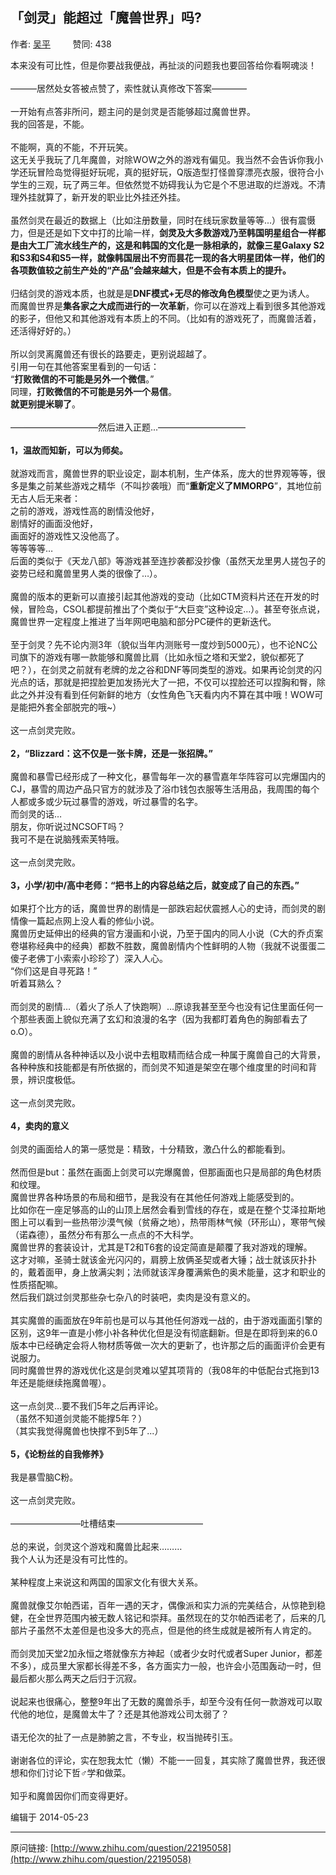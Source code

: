 ## 「剑灵」能超过「魔兽世界」吗?

作者: [吴平](http://www.zhihu.com/people/wu-ping-64-7)&nbsp;&nbsp;&nbsp;&nbsp;&nbsp;&nbsp;&nbsp;&nbsp; 赞同: 438


本来没有可比性，但是你要战我便战，再扯淡的问题我也要回答给你看啊魂淡！<br><br>———居然处女答被点赞了，索性就认真修改下答案————<br><br>一开始有点答非所问，题主问的是剑灵是否能够超过魔兽世界。<br>我的回答是，不能。<br><br>不能啊，真的不能，不开玩笑。<br>这无关乎我玩了几年魔兽，对除WOW之外的游戏有偏见。我当然不会告诉你我小学还玩冒险岛觉得挺好玩呢，真的挺好玩，Q版造型打怪兽穿漂亮衣服，很符合小学生的三观，玩了两三年。但依然觉不妨碍我认为它是个不思进取的烂游戏。不清理外挂就算了，新开发的职业比外挂还外挂。<br><br>虽然剑灵在最近的数据上（比如注册数量，同时在线玩家数量等等...）很有震慑力，但是还是如下文中打的比喻一样，<b>剑灵及大多数游戏乃至韩国明星组合一样都是由大工厂流水线生产的，这是和韩国的文化是一脉相承的，就像三星Galaxy S2和S3和S4和S5一样，就像韩国层出不穷而昙花一现的各大明星团体一样，他们的各项数值较之前生产处的“产品”会越来越大，但是不会有本质上的提升。</b><br><br>归结剑灵的游戏本质，也就是是<b>DNF模式+无尽的修改角色模型</b>使之更为诱人。<br>而魔兽世界是<b>集各家之大成而进行的一次革新</b>，你可以在游戏上看到很多其他游戏的影子，但他又和其他游戏有本质上的不同。（比如有的游戏死了，而魔兽活着，还活得好好的。）<br><br>所以剑灵离魔兽还有很长的路要走，更别说超越了。<br>引用一句在其他答案里看到的一句话：<br>“<b>打败微信的不可能是另外一个微信</b>。”<br>同理，<b>打败微信的不可能是另外一个易信</b>。<br><b>就更别提米聊了</b>。<br><br>——————————然后进入正题...——————————<br><br><b>1，温故而知新，可以为师矣。</b><br><br>就游戏而言，魔兽世界的职业设定，副本机制，生产体系，庞大的世界观等等，很多是集之前某些游戏之精华（不叫抄袭哦）而“<b>重新定义了MMORPG</b>”，其地位前无古人后无来者：<br>之前的游戏，游戏性高的剧情没他好，<br>剧情好的画面没他好，<br>画面好的游戏性又没他高了。<br>等等等等…<br>后面的类似于《天龙八部》等游戏甚至连抄袭都没抄像（虽然天龙里男人搓包子的姿势已经和魔兽里男人类的很像了…）。<br><br>魔兽的版本的更新可以直接引起其他游戏的变动（比如CTM资料片还在开发的时候，冒险岛，CSOL都提前推出了个类似于“大巨变”这种设定…）。甚至夸张点说，魔兽世界一定程度上推进了当年网吧电脑和部分PC硬件的更新迭代。<br><br>至于剑灵？先不论内测3年（貌似当年内测账号一度炒到5000元），也不论NC公司旗下的游戏有哪一款能够和魔兽比肩（比如永恒之塔和天堂2，貌似都死了吧？），在剑灵之前就有老牌的龙之谷和DNF等同类型的游戏。如果再论剑灵的闪光点的话，那就是把捏脸更加发扬光大了一把，不仅可以捏脸还可以捏胸和臀，除此之外并没有看到任何新鲜的地方（女性角色飞天看内内不算在其中哦！WOW可是能把外套全部脱完的哦~）<br><br>这一点剑灵完败。<br><br><b>2，</b><b>“Blizzard：这不仅是一张卡牌，还是一张招牌。”</b><br><br>魔兽和暴雪已经形成了一种文化，暴雪每年一次的暴雪嘉年华阵容可以完爆国内的CJ，暴雪的周边产品只官方的就涉及了浴巾钱包衣服等生活用品，我周围的每个人都或多或少玩过暴雪的游戏，听过暴雪的名字。<br>而剑灵的话…<br>朋友，你听说过NCSOFT吗？<br>我可不是在说脑残索芙特哦。<br><br>这一点剑灵完败。<br><br><b>3，小学/初中/</b><b>高中老师：“把书上的内容总结之后，就变成了自己的东西。”</b><br><br>如果打个比方的话，魔兽世界的剧情是一部跌宕起伏震撼人心的史诗，而剑灵的剧情像一篇起点网上没人看的修仙小说。<br>魔兽历史延伸出的经典的官方漫画和小说，乃至于国内的同人小说（C大的乔贞案卷堪称经典中的经典）都数不胜数，魔兽剧情内个性鲜明的人物（我就不说蛋蛋二傻子老佛丁小索索小珍珍了）深入人心。<br>“你们这是自寻死路！”<br>听着耳熟么？<br><br>而剑灵的剧情…（着火了杀人了快跑啊）…原谅我甚至至今也没有记住里面任何一个那些表面上貌似充满了玄幻和浪漫的名字（因为我都盯着角色的胸部看去了o.O）。<br><br>魔兽的剧情从各种神话以及小说中去粗取精而结合成一种属于魔兽自己的大背景，各种种族和技能都是有所依据的，而剑灵不知道是架空在哪个维度里的时间和背景，辨识度极低。<br><br>这一点剑灵完败。<br><br><b>4，卖肉的意义</b><br><br>剑灵的画面给人的第一感觉是：精致，十分精致，激凸什么的都能看到。<br><br>然而但是but：虽然在画面上剑灵可以完爆魔兽，但那画面也只是局部的角色材质和纹理。<br>魔兽世界各种场景的布局和细节，是我没有在其他任何游戏上能感受到的。<br>比如你在一座足够高的山的山顶上居然会看到雪线的存在，或是在整个艾泽拉斯地图上可以看到一些热带沙漠气候（贫瘠之地），热带雨林气候（环形山），寒带气候（诺森德），虽然分布有那么一点点的不大科学。<br>魔兽世界的套装设计，尤其是T2和T6套的设定简直是颠覆了我对游戏的理解。<br>这才对嘛，圣骑士就该金光闪闪的，肩膀上放俩圣契或者大锤；战士就该灰扑扑的，戴着面甲，身上放满尖刺；法师就该浑身覆满紫色的奥术能量，这才和职业的性质搭配嘛。<br>然后我们跳过剑灵那些杂七杂八的时装吧，卖肉是没有意义的。<br><br>其实魔兽的画面放在9年前也是可以与其他任何游戏一战的，由于游戏画面引擎的区别，这9年一直是小修小补各种优化但是没有彻底翻新。但是在即将到来的6.0版本中已经确定会将人物材质等做一次大的更新了，也许那之后的画面评价会更有说服力。<br>同时魔兽世界的游戏优化这是剑灵难以望其项背的（我08年的中低配台式拖到13年还是能继续拖魔兽喔）。<br><br>这一点剑灵…要不我们5年之后再评论。<br>（虽然不知道剑灵能不能撑5年？）<br>（其实我觉得魔兽也快撑不到5年了...）<br><br><b>5，《论粉丝的自我修养》</b><br><br>我是暴雪脑C粉。<br><br>这一点剑灵完败。<br><br>————————吐槽结束——————————<br><br>总的来说，剑灵这个游戏和魔兽比起来………<br>我个人认为还是没有可比性的。<br><br>某种程度上来说这和两国的国家文化有很大关系。<br><br>魔兽就像艾尔帕西诺，百年一遇的天才，偶像派和实力派的完美结合，从惊艳到稳健，在全世界范围内被无数人铭记和崇拜。虽然现在的艾尔帕西诺老了，后来的几部片子虽然不太差但是也没多大的亮点，但是他的终生成就是被所有人肯定的。<br><br>而剑灵加天堂2加永恒之塔就像东方神起（或者少女时代或者Super Junior，都差不多），成员里大家都长得差不多，各方面实力一般，也许会小范围轰动一时，但最后都火那么两天之后归于沉寂。<br><br>说起来也很痛心，整整9年出了无数的魔兽杀手，却至今没有任何一款游戏可以取代他的地位，是魔兽太牛了？还是其他游戏公司太弱了？<br><br>语无伦次的扯了一点是肺腑之言，不专业，权当抛砖引玉。<br><br>谢谢各位的评论，实在恕我太忙（懒）不能一一回复，其实除了魔兽世界，我还很想和你们讨论下哲♂学和做菜。<br><br>知乎和魔兽因你们而变得更好。



编辑于 2014-05-23



---
原问链接: [http://www.zhihu.com/question/22195058](http://www.zhihu.com/question/22195058)